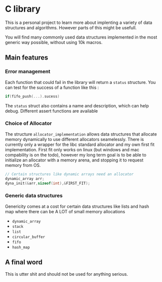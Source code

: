# C library

This is a personal project to learn more about implenting a variety of data structures and algorithms. However parts of this might be usefull.

You will find many commonly used data structures implemented in the most generic way possible, without using 10k macros.

## Main features
### Error management
Each function that could fail in the library will return a `status` structure. You can test for the success of a function like this : 
```C
if(fifo_push(...).sucess)
```
The `status` struct also contains a name and description, which can help debug.
Different assert functions are available

### Choice of Allocator
The structure `allocator_implementation` allows data structures that allocate memory dynamically to use different allocators seamelessly. There is currently only a wrapper for the libc standard allocator and my own first fit implementation.
First fit only works on linux (but windows and mac compability is on the todo), however my long term goal is to be able to initialize an allocator with a memory arena, and stopping it to request memory from OS.
```C
// Certain structures like dynamic arrays need an allocator
dynamic_array arr;
dyna_init(&arr,sizeof(int),&FIRST_FIT);
```
### Generic data structures
Genericity comes at a cost for certain data structures like lists and hash map where there can be A LOT of small memory allocations
- `dynamic_array`
- `stack`
- `list`
- `circular_buffer`
- `fifo`
- `hash_map`

## A final word
This is utter shit and should not be used for anything serious.

